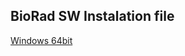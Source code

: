 ## BioRad SW Instalation file
[Windows 64bit](astra.cxi.tul.cz\public\jakub.riha\public_html\BioRad_1.0_x86_64.zip)

